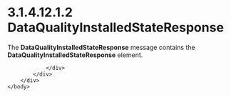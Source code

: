 <html dir="LTR" xmlns:mshelp="http://msdn.microsoft.com/mshelp" xmlns:ddue="http://ddue.schemas.microsoft.com/authoring/2003/5" xmlns:xlink="http://www.w3.org/1999/xlink" xmlns:tool="http://www.microsoft.com/tooltip">
    <head>
        <meta http-equiv="Content-Type" content="text/html; CHARSET=utf-8"></meta>
        <meta name="save" content="history"></meta>
        <title>3.1.4.12.1.2 DataQualityInstalledStateResponse</title>
        <xml>
            <mshelp:toctitle title="3.1.4.12.1.2 DataQualityInstalledStateResponse"></mshelp:toctitle>
            <mshelp:rltitle title="[MS-SSMDSWS-15]: DataQualityInstalledStateResponse"></mshelp:rltitle>
            <mshelp:keyword index="A" term="95a8c4f3-dab4-4717-b8f1-85f2f3afc7ab"></mshelp:keyword>
            <mshelp:attr name="DCSext.ContentType" value="open specification"></mshelp:attr>
            <mshelp:attr name="AssetID" value="95a8c4f3-dab4-4717-b8f1-85f2f3afc7ab"></mshelp:attr>
            <mshelp:attr name="TopicType" value="kbRef"></mshelp:attr>
            <mshelp:attr name="DCSext.Title" value="[MS-SSMDSWS-15]: DataQualityInstalledStateResponse" />
        </xml>
    </head>
    <body>
        <div id="header">
            <h1 class="heading">3.1.4.12.1.2 DataQualityInstalledStateResponse</h1>
        </div>
        <div id="mainSection">
            <div id="mainBody">
                <div id="allHistory" class="saveHistory"></div>
                <div id="sectionSection0" class="section" name="collapseableSection">
                    

<p>The <b>DataQualityInstalledStateResponse</b> message
contains the <b>DataQualityInstalledStateResponse</b> element.</p>


                </div>
            </div>
        </div>
    </body>
</html>